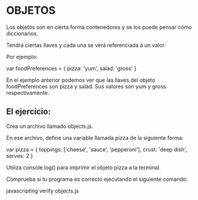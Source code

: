 # OBJETOS

Los objetos son en cierta forma contenedores y se los puede pensar cómo diccionarios.

Tendrá ciertas llaves y cada una se verá referenciada a un valor.

Por ejemplo:

var foodPreferences = {
  pizza: 'yum',
  salad: 'gross'
}

En el ejemplo anterior podemos ver que las llaves del objeto foodPreferences son pizza y salad. Sus valores son yum y gross respectivamente.

## El ejercicio:

Crea un archivo llamado objects.js.

En ese archivo, define una variable llamada pizza de la siguiente forma:

var pizza = {
  toppings: ['cheese', 'sauce', 'pepperoni'],
  crust: 'deep dish',
  serves: 2
}

Utiliza console.log() para imprimir el objeto pizza a la terminal.

Comprueba si tu programa es correcto ejecutando el siguiente comando:

javascripting verify objects.js